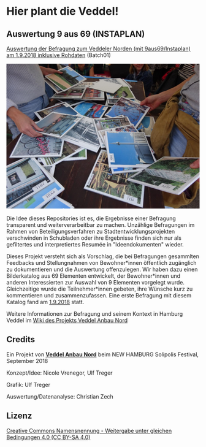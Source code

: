# Hier plant die Veddel! 

## Auswertung 9 aus 69 (INSTAPLAN)

[Auswertung der Befragung zum Veddeler Norden (mit 9aus69/Instaplan) am 1.9.2018 inklusive Rohdaten](https://github.com/veddel-anbau-nord/9aus69-auswertung/blob/master/batch01/README.md) (Batch01)

![Foto von der Befragung am 1.9](https://github.com/veddel-anbau-nord/9aus69-auswertung/blob/master/batch01/making_of_003.jpg?raw=true)

Die Idee dieses Repositories ist es, die Ergebnisse einer Befragung transparent und weiterverarbeitbar zu machen. Unzählige Befragungen im Rahmen von Beteiligungsverfahren zu Stadtentwicklungsprojekten verschwinden in Schubladen oder ihre Ergebnisse finden sich nur als gefiltertes und interpretiertes Resumée in "Ideendokumenten" wieder. 

Dieses Projekt versteht sich als Vorschlag, die bei Befragungen gesammlten Feedbacks und Stellungnahmen von Bewohner\*innen öffentlich zugänglich zu dokumentieren und die Auswertung offenzulegen. Wir haben dazu einen Bilderkatalog aus 69 Elementen entwickelt, der Bewohner\*innen und anderen Interessierten zur Auswahl von 9 Elementen vorgelegt wurde. Gleichzeitige wurde die Teilnehmer\*innen gebeten, ihre Wünsche kurz zu kommentieren und zusammenzufassen. Eine erste Befragung mit diesem Katalog fand am [1.9.2018](https://github.com/veddel-anbau-nord/9aus69-auswertung/blob/master/batch01/README.md) statt.

Weitere Informationen zur Befragung und seinem Kontext in Hamburg Veddel im [Wiki des Projekts Veddel Anbau Nord](https://wiki.veddel-anbau-nord.de/doku.php?id=ergebnisse)

## Credits

Ein Projekt von **[Veddel Anbau Nord](https://www.veddel-anbau-nord.de)** beim NEW HAMBURG Solipolis Festival, September 2018

Konzept/Idee: Nicole Vrenegor, Ulf Treger

Grafik: Ulf Treger

Auswertung/Datenanalyse: Christian Zech

## Lizenz

[Creative Commons Namensnennung - Weitergabe unter gleichen Bedingungen 4.0 (CC BY-SA 4.0)](https://creativecommons.org/licenses/by-sa/4.0/deed.de)
